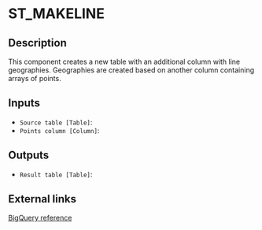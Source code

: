 
# ST_MAKELINE
## Description

 This component creates a new table with an additional column with line geographies.
 Geographies are created based on another column containing arrays of points.
 
## Inputs
* `Source table [Table]`: 
* `Points column [Column]`: 

## Outputs
* `Result table [Table]`: 

## External links
[BigQuery reference](https://cloud.google.com/bigquery/docs/reference/standard-sql/geography_functions#st_makeline)
      